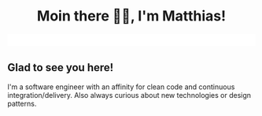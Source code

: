 <h1 align="center">Moin there 👋🏻, I'm Matthias! </h1>


<!-- https://www.stefanjudis.com/notes/how-to-define-dark-light-mode-images-in-github-markdown/ -->
<picture>
  <source media="(prefers-color-scheme: dark)" srcset="assets/readme-typing-dark.svg">
  <!-- https://readme-typing-svg.demolab.com -->
  <img alt="dgb(matthias)" src="assets/readme-typing-light.svg">
</picture>

## Glad to see you here!

I'm a software engineer with an affinity for clean code and continuous integration/delivery. Also always curious about new technologies or design patterns.
